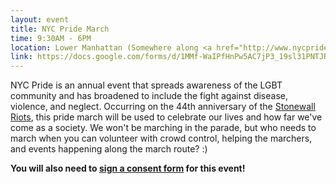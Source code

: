 ```yaml
---
layout: event
title: NYC Pride March
time: 9:30AM - 6PM
location: Lower Manhattan (Somewhere along <a href="http://www.nycpride.org/uploads/2013MarchRouteMap.png">the march route</a>)
link: https://docs.google.com/forms/d/1MMf-WaIPfHnPw5AC7jP3_19sl31PNTJRhX8HoVcwZQA
---
```

NYC Pride is an annual event that spreads awareness of the LGBT community and has broadened to include the fight against disease, violence, and neglect. Occurring on the 44th anniversary of the [Stonewall Riots](http://en.wikipedia.org/wiki/Stonewall_riots), this pride march will be used to celebrate our lives and how far we've come as a society. We won't be marching in the parade, but who needs to march when you can volunteer with crowd control, helping the marchers, and events happening along the march route? :)

**You will also need to [sign a consent form](/resources/pride-march-consent-form.pdf) for this event!**
